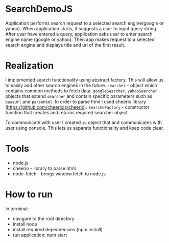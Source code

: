 # SearchDemoJS

Application performs search request to a selected search engine(google or yahoo). When application starts, it suggests a user to input query string. After user have entered a query, application asks user to enter search engine name (google or yahoo). Then app makes request to a selected search engine and displays title and url of the first result.


# Realization

I implemented search functionality using abstract factory. This will allow us to easily add other search engines in the future.
  ```searcher``` - object which contains common methods to fetch data.
  ```googleSearcher```, ```yahooSearcher``` - objects that extend ```searcher``` and contain specific parameters such as ```baseUrl``` and ```parseHtml```. In order to parse html I used cheerio library (https://github.com/cheeriojs/cheerio).
  ```SearcheFactory``` - constructor function that creates and returns required searcher object
  
 
To communicate with user I created ```io``` object that and communicates with user using console. This lets us separate functionality and keep code clear.


# Tools
- node.js
- cheerio - library to parse html
- node-fetch - brings window.fetch to node.js
  
# How to run

In terminal:
- navigare to the root directory
- install node
- install required dependencies (npm install)
- run application: npm start
